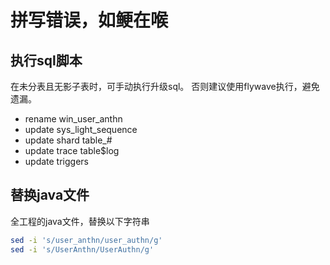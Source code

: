 # 拼写错误，如鲠在喉

## 执行sql脚本

在未分表且无影子表时，可手动执行升级sql。 否则建议使用flywave执行，避免遗漏。

* rename win_user_anthn
* update sys_light_sequence
* update shard table_#
* update trace table$log
* update triggers

## 替换java文件

全工程的java文件，替换以下字符串

``` bash
sed -i 's/user_anthn/user_authn/g'
sed -i 's/UserAnthn/UserAuthn/g'
```
